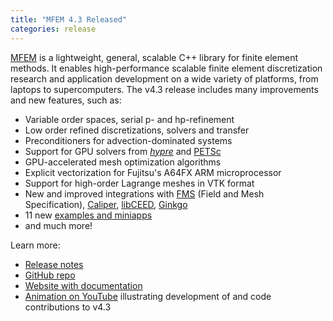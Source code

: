 ```yaml
---
title: "MFEM 4.3 Released"
categories: release
---
```


[MFEM](https://github.com/mfem/mfem) is a lightweight, general, scalable C++ library for finite element methods. It enables high-performance scalable finite element discretization research and application development on a wide variety of platforms, from laptops to supercomputers. The v4.3 release includes many improvements and new features, such as:

- Variable order spaces, serial p- and hp-refinement
- Low order refined discretizations, solvers and transfer
- Preconditioners for advection-dominated systems
- Support for GPU solvers from *[hypre](https://github.com/hypre-space/hypre)* and [PETSc](https://github.com/CEED/PETSc)
- GPU-accelerated mesh optimization algorithms
- Explicit vectorization for Fujitsu's A64FX ARM microprocessor
- Support for high-order Lagrange meshes in VTK format
- New and improved integrations with [FMS](https://github.com/CEED/FMS) (Field and Mesh Specification), [Caliper](https://github.com/LLNL/Caliper), [libCEED](https://github.com/CEED/libCEED), [Ginkgo](https://ginkgo-project.github.io/)
- 11 new [examples and miniapps](https://mfem.org/examples/)
- and much more!

Learn more:
- [Release notes](https://github.com/mfem/mfem/blob/v4.3/CHANGELOG)
- [GitHub repo](https://github.com/mfem/mfem)
- [Website with documentation](https://mfem.org)
- [Animation on YouTube](https://www.youtube.com/watch?v=3Fc1nxQJUVw) illustrating development of and code contributions to v4.3
